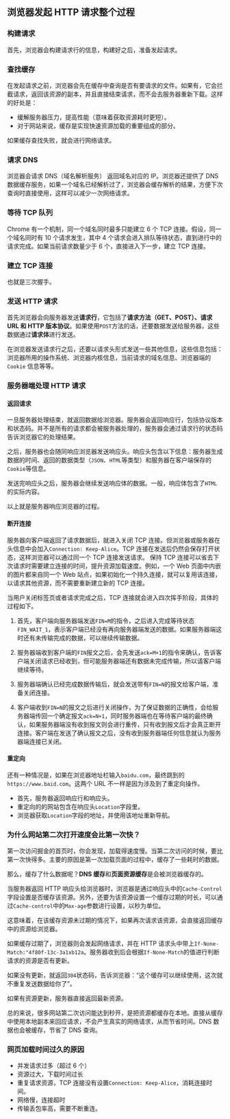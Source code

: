 ## 浏览器发起 HTTP 请求整个过程

### 构建请求

首先，浏览器会构建请求行的信息，构建好之后，准备发起请求。

### 查找缓存

在发起请求之前，浏览器会先在缓存中查询是否有要请求的文件。如果有，它会拦截请求，返回该资源的副本，并且直接结束请求，而不会去服务器重新下载。这样的好处是：

- 缓解服务器压力，提高性能（意味着获取资源耗时更短）。
- 对于网站来说，缓存是实现快速资源加载的重要组成的部分。

如果缓存查找失败，就会进行网络请求。

### 请求 DNS

浏览器会请求 DNS（域名解析服务） 返回域名对应的 IP。浏览器还提供了 DNS 数据缓存服务，如果一个域名已经解析过了，浏览器会缓存解析的结果，方便下次查询时直接使用，这样可以减少一次网络请求。

### 等待 TCP 队列

Chrome 有一个机制，同一个域名同时最多只能建立 6 个 TCP 连接。假设，同一个域名同时有 10 个请求发生，其中 4 个请求会进入排队等待状态，直到进行中的请求完成。如果当前请求数量少于 6 个，直接进入下一步，建立 TCP 连接。

### 建立 TCP 连接

也就是三次握手。

### 发送 HTTP 请求

首先浏览器会向服务器发送**请求行**，它包括了**请求方法（GET、POST）、请求 URL 和 HTTP 版本协议**。如果使用`POST`方法的话，还要数据发送给服务器，这些数据通过**请求体**进行发送。

在浏览器发送请求行之后，还要以请求头形式发送一些其他信息，这些信息包括：浏览器所用的操作系统、浏览器内核信息，当前请求的域名信息、浏览器端的 `Cookie` 信息等等。

### 服务器端处理 HTTP 请求

#### 返回请求

一旦服务器处理结束，就返回数据给浏览器。服务器会返回响应行，包括协议版本和状态码。并不是所有的请求都会被服务器处理的，服务器会通过请求行的状态码告诉浏览器它的处理结果。

之后，服务器也会随同响应浏览器发送响应头。响应头包含以下信息：服务器生成数据的时间、返回的数据类型（`JSON`、`HTML`等类型）和服务器在客户端保存的`Cookie`等信息。

发送完响应头之后，服务器会继续发送响应体的数据。一般，响应体包含了`HTML`的实际内容。

以上就是服务器响应浏览器的过程。

#### 断开连接

服务器向客户端返回了请求数据后，就进入关闭 TCP 连接。但浏览器或服务器在头信息中会加入`Connection: Keep-Alice`。TCP 连接在发送后仍然会保存打开状态，这样浏览器可以通过同一个 TCP 连接发送请求。
保持 TCP 连接可以省去下次请求时需要建立连接的时间，提升资源加载速度。例如，一个 Web 页面中内嵌的图片都来自同一个 Web 站点，如果初始化一个持久连接，就可以复用该连接，以请求其他资源，而不需要重新建立新的 TCP 连接。

当用户关闭标签页或者请求完成之后，TCP 连接就会进入四次挥手阶段，具体的过程如下。

1. 首先，客户端向服务器端发送`FIN=M`的指令，之后进入完成等待状态`FIN_WAIT_1`，表示客户端已经没有再向服务器端发送的数据。如果服务器端这时还有未传输完成的数据，可以继续传输数据。

2. 服务器端收到客户端的`FIN`报文之后，会先发送`ack=M+1`的指令来确认，告诉客户端关闭请求已经收到，但可能服务器端还有数据未完成传输，所以请客户端继续等待。

3. 服务器端确认已经完成数据传输后，就会发送带有`FIN=N`的报文给客户端，准备关闭连接。

4. 客户端收到`FIN=N`的报文之后进行关闭操作，为了保证数据的正确性，会给服务器端传回一个确定报文`ack=N+1`，同时服务器端也在等待客户端的最终确认，如果服务器端没有收到报文则会进行重传，只有收到报文后才会真正断开连接。客户端在发送了确认报文之后，没有收到服务器端任何信息就认为服务器端连接已关闭。

#### 重定向

还有一种情况是，如果在浏览器地址栏输入`baidu.com`，最终跳到的`https://www.baid.com`。这两个 URL 不一样是因为涉及到了重定向操作。

- 首先，服务器返回响应行和响应头。
- 重定向的的网站包含在响应头`Location`字段里。
- 浏览器获取`Location`字段的地址，并使用该地址重新导航。

### 为什么网站第二次打开速度会比第一次快？

第一次访问掘金的首页时，你会发现，加载得速度慢。当第二次访问的时候，要比第一次快得多。主要的原因是第一次加载页面的过程中，缓存了一些耗时的数据。

那么，缓存了什么数据呢？**DNS 缓存**和**页面资源缓存**是会被浏览器缓存的。

当服务器返回 HTTP 响应头给浏览器时，浏览器是通过响应头中的`Cache-Control`字段设置是否缓存该资源。另外，还要为该资源设置一个缓存过期的时长，可以通过`Cache-control`中的`Max-age`参数进行设置，以秒为单位。

这意味着，在该缓存资源未过期的情况下，如果再次请求该资源，会直接返回缓存中的资源给浏览器。

如果缓存过期了，浏览器则会发起网络请求，并在 HTTP 请求头中带上`If-None-Match:"4f80f-13c-3a1xb12a`。服务器收到后会根据`If-None-Match`的值进行判断请求的资源是否有更新。

如果没有更新，就返回`304`状态码，告诉浏览器：“这个缓存可以继续使用，这次就不重复发送数据给你了”。

如果有资源更新，服务器直接返回最新资源。

总的来说，很多网站第二次访问能达到秒开，是把资源都缓存在本地。直接从缓存中使用本地副本来回应请求，不会产生真实的网络请求，从而节省时间。DNS 数据也会被缓存，节省了 DNS 查询。

### 网页加载时间过久的原因

- 并发请求过多（超过 6 个）
- 资源过大，下载时间过长
- 重复请求资源，TCP 连接没有设置`Connection: Keep-Alice`，消耗连接时间。
- 网络慢，连接超时
- 传输丢包率高，需要不断重连。
